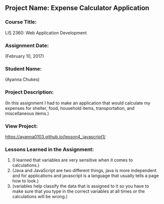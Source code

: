 ## Project Name:  Expense Calculator Application

### Course Title:
LIS 2360:  Web Application Development

### Assignment Date:  
(February 10, 2017)

### Student Name:  
(Ayanna Chukes)

### Project Description:
(In this assignment I had to make an application that would calculate my expenses for shelter, food, household items,  transportation, and miscellaneous items.)

### View Project:
 https://ayanna0103.github.io/lesson4_javascript1/

### Lessons Learned in the Assignment:
1. (I learned that variables are very sensitive when it comes to calculations.)
2. (Java and JavaScript are two different things, java is more independent and for applications and javascript is a language that usually tells a page how to look.)
3. (variables help classify the data that is assigned to it so you have to make sure that you type in the correct variables at all times or the calculations will be wrong.)
